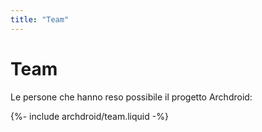 ```yaml
---
title: "Team"
---
```

# Team

Le persone che hanno reso possibile il progetto Archdroid:

{%- include archdroid/team.liquid -%}
